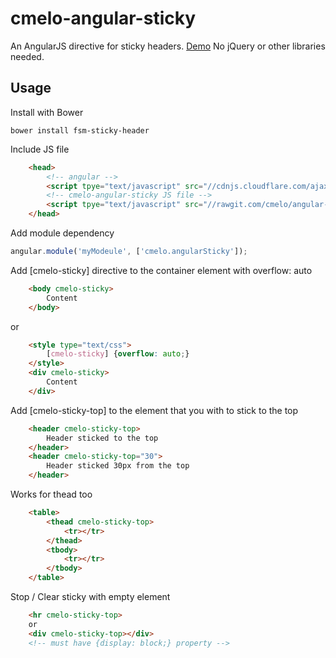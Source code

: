 cmelo-angular-sticky
==============

An AngularJS directive for sticky headers.
[Demo](http://rawgit.com/cmelo/angular-sticky/master/demo/index.html)
No jQuery or other libraries needed.


Usage
-------------

Install with Bower
```
bower install fsm-sticky-header
```

Include JS file
```html
	<head>
		<!-- angular -->
		<script tpye="text/javascript" src="//cdnjs.cloudflare.com/ajax/libs/angular.js/1.5.6/angular.js"></script>
		<!-- cmelo-angular-sticky JS file -->
		<script tpye="text/javascript" src="//rawgit.com/cmelo/angular-sticky/master/cmelo-sticky.js"></script>
	</head>
```

Add module dependency
```js
angular.module('myModeule', ['cmelo.angularSticky']);
```

Add [cmelo-sticky] directive to the container element with overflow: auto
```html
	<body cmelo-sticky>
		Content
	</body>
```
or
```html
	<style type="text/css">
		[cmelo-sticky] {overflow: auto;}
	</style>
	<div cmelo-sticky>
		Content
	</div>
```

Add [cmelo-sticky-top] to the element that you with to stick to the top
```html
	<header cmelo-sticky-top>
		Header sticked to the top
	</header>
	<header cmelo-sticky-top="30">
		Header sticked 30px from the top
	</header>
```

Works for thead too
```html
	<table>
		<thead cmelo-sticky-top>
			<tr></tr>
		</thead>
		<tbody>
			<tr></tr>
		</tbody>
	</table>
```

Stop / Clear sticky with empty element
```html
	<hr cmelo-sticky-top>
	or
	<div cmelo-sticky-top></div>
	<!-- must have {display: block;} property -->
```
